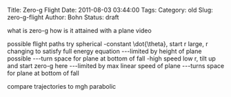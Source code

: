 Title: Zero-g Flight
Date: 2011-08-03 03:44:00
Tags: 
Category: old
Slug: zero-g-flight
Author: Bohn
Status: draft

what is zero-g
how is it attained with a plane
video

possible flight paths
try spherical
-constant \dot{\theta}, start r large, r changing to satisfy full energy equation
---limited by height of plane possible
---turn space for plane at bottom of fall
-high speed low r, tilt up and start zero-g here
---limited by max linear speed of plane
---turns space for plane at bottom of fall

compare trajectories to mgh parabolic


